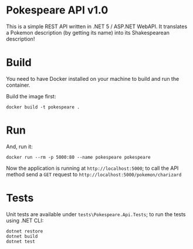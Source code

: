 # Pokespeare API v1.0

This is a simple REST API written in .NET 5 / ASP.NET WebAPI. It translates a Pokemon description (by getting its name) into its Shakespearean description! 

# Build
You need to have Docker installed on your machine to build and run the container.

Build the image first:
```docker
docker build -t pokespeare .
```

# Run
And, run it:
```docker
docker run --rm -p 5000:80 --name pokespeare pokespeare
```

Now the application is running at `http://localhost:5000`; to call the API method send a `GET` request to `http://localhost:5000/pokemon/charizard`

# Tests
Unit tests are available under `tests\Pokespeare.Api.Tests`; to run the tests using .NET CLI:
```
dotnet restore
dotnet build
dotnet test
```